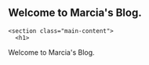 <!DOCTYPE html>
<html lang="en-us">
  <head>
    <meta charset="UTF-8">
    <title>Marcia&#39;s Blog</title>
    <meta name="viewport" content="width=device-width, initial-scale=1">
    <link rel="stylesheet" type="text/css" href="stylesheets/normalize.css" media="screen">
    <link href='https://fonts.googleapis.com/css?family=Open+Sans:400,700' rel='stylesheet' type='text/css'>
    <link rel="stylesheet" type="text/css" href="stylesheets/stylesheet.css" media="screen">
    <link rel="stylesheet" type="text/css" href="stylesheets/github-light.css" media="screen">
  </head>
  <body>
    <section class="page-header">
      <h1 class="project-name">Welcome to Marcia's Blog.</h1>
    </section>

    <section class="main-content">
      <h1>
<a id="welcome-to-marcias-blog" class="anchor" href="#welcome-to-marcias-blog" aria-hidden="true"><span class="octicon octicon-link"></span></a>Welcome to Marcia's Blog.</h1>
    </section>
  </body>
</html>
